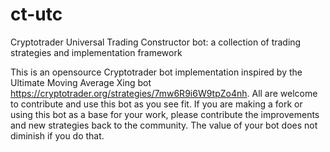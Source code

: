 # ct-utc
Cryptotrader Universal Trading Constructor bot: a collection of trading strategies and implementation framework

This is an opensource Cryptotrader bot implementation inspired by the Ultimate Moving Average Xing bot
 https://cryptotrader.org/strategies/7mw6R9i6W9tpZo4nh. All are welcome to contribute and use this bot as you see fit. If you are making a fork or using this bot as a base for your work, please contribute the improvements and new strategies back to the community. The value of your bot does not diminish if you do that.
